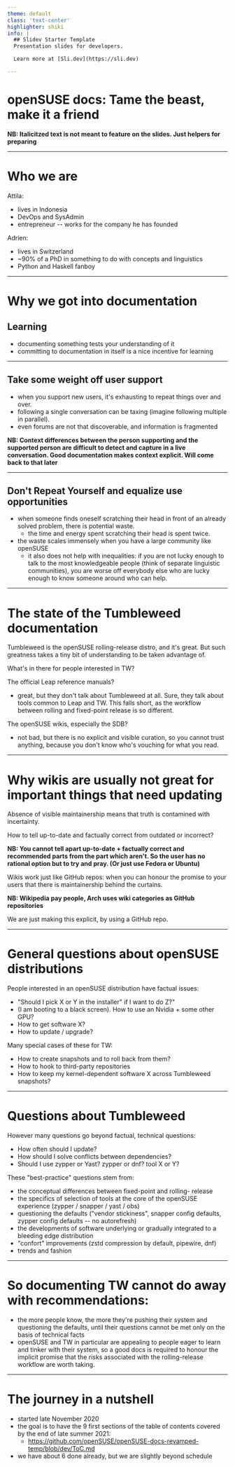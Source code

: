 ```yaml
---
theme: default
class: 'text-center'
highlighter: shiki
info: |
  ## Slidev Starter Template
  Presentation slides for developers.

  Learn more at [Sli.dev](https://sli.dev)

---
```


# openSUSE docs: Tame the beast, make it a friend

__NB: Italicitzed text is not meant to feature on the slides. Just helpers for preparing__

---

# Who we are

Attila:

* lives in Indonesia
* DevOps and SysAdmin
* entrepreneur -- works for the company he has founded

Adrien: 

* lives in Switzerland
* ~90% of a PhD in something to do with concepts and linguistics
* Python and Haskell fanboy

---

# Why we got into documentation

## Learning

* documenting something tests your understanding of it
* committing to documentation in itself is a nice incentive for learning

---

## Take some weight off user support

* when you support new users, it's exhausting to repeat things over and over.
* following a single conversation can be taxing (imagine following multiple in parallel).
* even forums are not that discoverable, and information is fragmented

__NB: Context differences between the person supporting and the supported person are difficult to detect and capture in a live conversation. Good documentation makes context explicit. Will come back to that later__

---

## Don't Repeat Yourself and equalize use opportunities

* when someone finds oneself scratching their head in front of an already solved problem, there is potential waste. 
    * the time and energy spent scratching their head is spent twice.
* the waste scales immensely when you have a large community like openSUSE
    * it also does not help with inequalities: if you are not lucky enough to talk to the most knowledgeable people (think of separate linguistic communities), you are worse off everybody else who are lucky enough to know someone around who can help.

---

# The state of the Tumbleweed documentation

Tumbleweed is the openSUSE rolling-release distro, and it's great. But such greatness takes a tiny bit of understanding to be taken advantage of. 

What's in there for people interested in TW?

The official Leap reference manuals?

* great, but they don't talk about Tumbleweed at all. Sure, they talk about tools common to Leap and TW. This falls short, as the workflow between rolling and fixed-point release is so different.

The openSUSE wikis, especially the SDB?

* not bad, but there is no explicit and visible curation, so you cannot trust anything, because you don't know who's vouching for what you read. 

---

# Why wikis are usually not great for important things that need updating

Absence of visible maintainership means that truth is contamined with incertainty.

How to tell up-to-date and factually correct from outdated or incorrect? 

__NB: You cannot tell apart up-to-date + factually correct and recommended parts from the part which aren't. So the user has no rational option but to try and pray. (Or just use Fedora or Ubuntu)__

Wikis work just like GitHub repos: when you can honour the promise to your users that there is maintainership behind the curtains.

__NB: Wikipedia pay people, Arch uses wiki categories as GitHub repositories__

We are just making this explicit, by using a GitHub repo. 

---

# General questions about openSUSE distributions

People interested in an openSUSE distribution have factual issues:

* "Should I pick X or Y in the installer" if I want to do Z?"
* (I am booting to a black screen). How to use an Nvidia + some other GPU?
* How to get software X?
* How to update / upgrade?

Many special cases of these for TW:

* How to create snapshots and to roll back from them?
* How to hook to third-party repositories
* How to keep my kernel-dependent software X across Tumbleweed snapshots?

---

# Questions about Tumbleweed 

However many questions go beyond factual, technical questions:

* How often should I update?
* How should I solve conflicts between dependencies?
* Should I use zypper or Yast? zypper or dnf? tool X or Y?

These "best-practice" questions stem from:

* the conceptual differences between fixed-point and rolling- release
* the specifics of selection of tools at the core of the openSUSE experience (zypper / snapper / yast / obs)
* questioning the defaults ("vendor stickiness", snapper config defaults, zypper config defaults -- no autorefresh)
* the developments of software underlying or gradually integrated to a bleeding edge distribution
* "confort" improvements (zstd compression by default, pipewire, dnf)
* trends and fashion

---

# So documenting TW cannot do away with recommendations:

* the more people know, the more they're pushing their system and questioning the defaults, until their questions cannot be met only on the basis of technical facts
* openSUSE and TW in particular are appealing to people eager to learn and tinker with their system, so a good docs is required to honour the implicit promise that the risks associated with the rolling-release workflow are worth taking.

---

# The journey in a nutshell

* started late November 2020
* the goal is to have the 9 first sections of the table of contents covered by the end of late summer 2021: 
    * https://github.com/openSUSE/openSUSE-docs-revamped-temp/blob/dev/ToC.md
* we have about 6 done already, but we are slightly beyond schedule